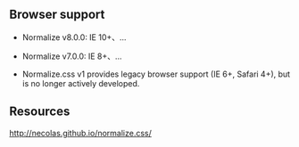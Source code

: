 ## Browser support

- Normalize v8.0.0: IE 10+、...

- Normalize v7.0.0: IE 8+、...

- Normalize.css v1 provides legacy browser support (IE 6+, Safari 4+), but is no longer actively developed.

## Resources

http://necolas.github.io/normalize.css/
